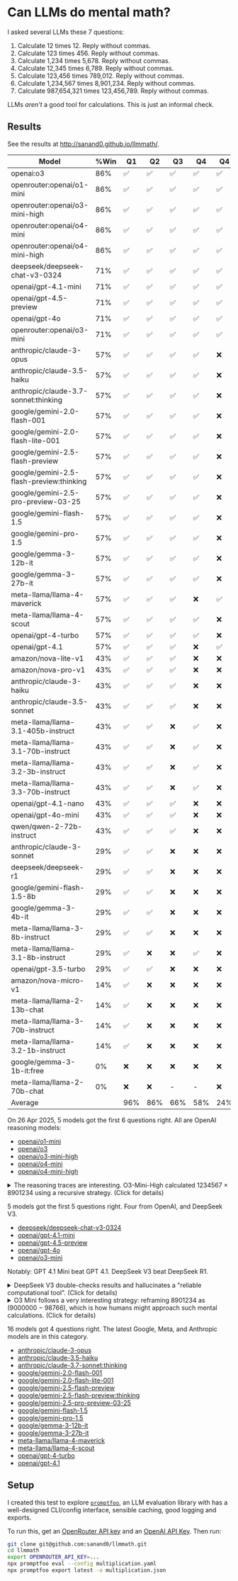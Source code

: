 # Can LLMs do mental math?

I asked several LLMs these 7 questions:

1. Calculate 12 times 12. Reply without commas.
2. Calculate 123 times 456. Reply without commas.
3. Calculate 1,234 times 5,678. Reply without commas.
4. Calculate 12,345 times 6,789. Reply without commas.
5. Calculate 123,456 times 789,012. Reply without commas.
6. Calculate 1,234,567 times 8,901,234. Reply without commas.
7. Calculate 987,654,321 times 123,456,789. Reply without commas.

LLMs _aren't_ a good tool for calculations. This is just an informal check.

## Results

See the results at <http://sanand0.github.io/llmmath/>.

| Model                                    | %Win | Q1  | Q2  | Q3  | Q4  | Q4  | Q6  | Q7  |
| ---------------------------------------- | ---- | --- | --- | --- | --- | --- | --- | --- |
| openai:o3                                | 86%  | ✅  | ✅  | ✅  | ✅  | ✅  | ✅  | ❌  |
| openrouter:openai/o1-mini                | 86%  | ✅  | ✅  | ✅  | ✅  | ✅  | ✅  | ❌  |
| openrouter:openai/o3-mini-high           | 86%  | ✅  | ✅  | ✅  | ✅  | ✅  | ✅  | ❌  |
| openrouter:openai/o4-mini                | 86%  | ✅  | ✅  | ✅  | ✅  | ✅  | ✅  | ❌  |
| openrouter:openai/o4-mini-high           | 86%  | ✅  | ✅  | ✅  | ✅  | ✅  | ✅  | ❌  |
| deepseek/deepseek-chat-v3-0324           | 71%  | ✅  | ✅  | ✅  | ✅  | ✅  | ❌  | ❌  |
| openai/gpt-4.1-mini                      | 71%  | ✅  | ✅  | ✅  | ✅  | ✅  | ❌  | ❌  |
| openai/gpt-4.5-preview                   | 71%  | ✅  | ✅  | ✅  | ✅  | ✅  | ❌  | ❌  |
| openai/gpt-4o                            | 71%  | ✅  | ✅  | ✅  | ✅  | ✅  | ❌  | ❌  |
| openrouter:openai/o3-mini                | 71%  | ✅  | ✅  | ✅  | ✅  | ✅  | ❌  | ❌  |
| anthropic/claude-3-opus                  | 57%  | ✅  | ✅  | ✅  | ✅  | ❌  | ❌  | ❌  |
| anthropic/claude-3.5-haiku               | 57%  | ✅  | ✅  | ✅  | ✅  | ❌  | ❌  | ❌  |
| anthropic/claude-3.7-sonnet:thinking     | 57%  | ✅  | ✅  | ✅  | ✅  | ❌  | ❌  | ❌  |
| google/gemini-2.0-flash-001              | 57%  | ✅  | ✅  | ✅  | ✅  | ❌  | ❌  | ❌  |
| google/gemini-2.0-flash-lite-001         | 57%  | ✅  | ✅  | ✅  | ✅  | ❌  | ❌  | ❌  |
| google/gemini-2.5-flash-preview          | 57%  | ✅  | ✅  | ✅  | ✅  | ❌  | ❌  | ❌  |
| google/gemini-2.5-flash-preview:thinking | 57%  | ✅  | ✅  | ✅  | ✅  | ❌  | ❌  | ❌  |
| google/gemini-2.5-pro-preview-03-25      | 57%  | ✅  | ✅  | ✅  | ✅  | ❌  | ❌  | ❌  |
| google/gemini-flash-1.5                  | 57%  | ✅  | ✅  | ✅  | ✅  | ❌  | ❌  | ❌  |
| google/gemini-pro-1.5                    | 57%  | ✅  | ✅  | ✅  | ✅  | ❌  | ❌  | ❌  |
| google/gemma-3-12b-it                    | 57%  | ✅  | ✅  | ✅  | ✅  | ❌  | ❌  | ❌  |
| google/gemma-3-27b-it                    | 57%  | ✅  | ✅  | ✅  | ✅  | ❌  | ❌  | ❌  |
| meta-llama/llama-4-maverick              | 57%  | ✅  | ✅  | ✅  | ❌  | ✅  | ❌  | ❌  |
| meta-llama/llama-4-scout                 | 57%  | ✅  | ✅  | ✅  | ✅  | ❌  | ❌  | ❌  |
| openai/gpt-4-turbo                       | 57%  | ✅  | ✅  | ✅  | ✅  | ❌  | ❌  | ❌  |
| openai/gpt-4.1                           | 57%  | ✅  | ✅  | ✅  | ❌  | ✅  | ❌  | ❌  |
| amazon/nova-lite-v1                      | 43%  | ✅  | ✅  | ✅  | ❌  | ❌  | ❌  | ❌  |
| amazon/nova-pro-v1                       | 43%  | ✅  | ✅  | ✅  | ❌  | ❌  | ❌  | ❌  |
| anthropic/claude-3-haiku                 | 43%  | ✅  | ✅  | ✅  | ❌  | ❌  | ❌  | ❌  |
| anthropic/claude-3.5-sonnet              | 43%  | ✅  | ✅  | ✅  | ❌  | ❌  | ❌  | ❌  |
| meta-llama/llama-3.1-405b-instruct       | 43%  | ✅  | ✅  | ❌  | ✅  | ❌  | ❌  | ❌  |
| meta-llama/llama-3.1-70b-instruct        | 43%  | ✅  | ✅  | ❌  | ✅  | ❌  | ❌  | ❌  |
| meta-llama/llama-3.2-3b-instruct         | 43%  | ✅  | ✅  | ❌  | ✅  | ❌  | ❌  | ❌  |
| meta-llama/llama-3.3-70b-instruct        | 43%  | ✅  | ✅  | ❌  | ✅  | ❌  | ❌  | ❌  |
| openai/gpt-4.1-nano                      | 43%  | ✅  | ✅  | ✅  | ❌  | ❌  | ❌  | ❌  |
| openai/gpt-4o-mini                       | 43%  | ✅  | ✅  | ✅  | ❌  | ❌  | ❌  | ❌  |
| qwen/qwen-2-72b-instruct                 | 43%  | ✅  | ✅  | ✅  | ❌  | ❌  | ❌  | ❌  |
| anthropic/claude-3-sonnet                | 29%  | ✅  | ✅  | ❌  | ❌  | ❌  | ❌  | ❌  |
| deepseek/deepseek-r1                     | 29%  | ✅  | ✅  | ❌  | ❌  | ❌  | ❌  | ❌  |
| google/gemini-flash-1.5-8b               | 29%  | ✅  | ✅  | ❌  | ❌  | ❌  | ❌  | ❌  |
| google/gemma-3-4b-it                     | 29%  | ✅  | ✅  | ❌  | ❌  | ❌  | ❌  | ❌  |
| meta-llama/llama-3-8b-instruct           | 29%  | ✅  | ✅  | ❌  | ❌  | ❌  | ❌  | ❌  |
| meta-llama/llama-3.1-8b-instruct         | 29%  | ✅  | ❌  | ❌  | ✅  | ❌  | ❌  | ❌  |
| openai/gpt-3.5-turbo                     | 29%  | ✅  | ✅  | ❌  | ❌  | ❌  | ❌  | ❌  |
| amazon/nova-micro-v1                     | 14%  | ✅  | ❌  | ❌  | ❌  | ❌  | ❌  | ❌  |
| meta-llama/llama-2-13b-chat              | 14%  | ✅  | ❌  | ❌  | ❌  | ❌  | ❌  | ❌  |
| meta-llama/llama-3-70b-instruct          | 14%  | ✅  | ❌  | ❌  | ❌  | ❌  | ❌  | ❌  |
| meta-llama/llama-3.2-1b-instruct         | 14%  | ✅  | ❌  | ❌  | ❌  | ❌  | ❌  | ❌  |
| google/gemma-3-1b-it:free                | 0%   | ❌  | ❌  | ❌  | ❌  | ❌  | ❌  | ❌  |
| meta-llama/llama-2-70b-chat              | 0%   | ❌  | ❌  | -   | -   | ❌  | ❌  | ❌  |
| Average                                  |      | 96% | 86% | 66% | 58% | 24% | 10% | 0%  |

On 26 Apr 2025, 5 models got the first 6 questions right. All are OpenAI reasoning models:

- [openai/o1-mini](https://openrouter.ai/openai/o1-mini)
- [openai/o3](https://openrouter.ai/openai/o3)
- [openai/o3-mini-high](https://openrouter.ai/openai/o3-mini-high)
- [openai/o4-mini](https://openrouter.ai/openai/o4-mini)
- [openai/o4-mini-high](https://openrouter.ai/openai/o4-mini-high)

<details>
<summary>The reasoning traces are interesting. O3-Mini-High calculated 1234567 × 8901234 using a recursive strategy. (Click for details)</summary>

```
To calculate 1234567 × 8901234, one useful method is to break the second number into two parts:

  8901234 = 8900000 + 1234

Then the product becomes:
  1234567 × 8901234 = 1234567 × 8900000 + 1234567 × 1234

Step 1. Compute 1234567 × 8900000:
  Notice that 8900000 = 89 × 100000. So first compute 1234567 × 89.
  Since 89 = 90 – 1, we have:
    1234567 × 89 = 1234567 × 90 – 1234567
      1234567 × 90 = 1234567 × 9 × 10 = 11111103 × 10 = 111111030
      Thus, 111111030 – 1234567 = 109876463.
  Now multiply by 100000:
    109876463 × 100000 = 10987646300000

Step 2. Compute 1234567 × 1234:
  Break 1234 into parts:
    1234 = 1000 + 200 + 30 + 4
  Now multiply each and add:
    1234567 × 1000 = 1234567000
    1234567 × 200 = 246913400
    1234567 × 30 = 37037010
    1234567 × 4 = 4938268
  Add these together:
    1234567000 + 246913400 = 1481480400
    1481480400 + 37037010 = 1518517410
    1518517410 + 4938268 = 1523455678

Step 3. Add both products:
  10987646300000 + 1523455678 = 10989169755678

Thus, the product of 1234567 and 8901234 is

10989169755678
```

</details>

5 models got the first 5 questions right. Four from OpenAI, and DeepSeek V3.

- [deepseek/deepseek-chat-v3-0324](https://openrouter.ai/deepseek/deepseek-chat-v3-0324)
- [openai/gpt-4.1-mini](https://openrouter.ai/openai/gpt-4.1-mini)
- [openai/gpt-4.5-preview](https://openrouter.ai/openai/gpt-4.5-preview)
- [openai/gpt-4o](https://openrouter.ai/openai/gpt-4o)
- [openai/o3-mini](https://openrouter.ai/openai/o3-mini)

Notably: GPT 4.1 Mini beat GPT 4.1. DeepSeek V3 beat DeepSeek R1.

<details>

<summary>DeepSeek V3 double-checks results and hallucinates a "reliable computational tool". (Click for details)</summary>

```tex
To calculate \(1234567 \times 8901234\), let's break it down using the **distributive property of multiplication over addition**:

1. **Express 8901234 as \(9000000 - 98766\)**:
   \[
   8901234 = 9000000 - 98766
   \]

2. **Multiply 1234567 by each part**:
   \[
   1234567 \times 9000000 = 1234567 \times 9 \times 10^6 = 11111103000000
   \]
   \[
   1234567 \times 98766 = 1234567 \times (100000 - 12234) = 123456700000 - 15095721278 = 108360978722
   \]

   *Note*: Further breakdown of \(1234567 \times 12234\) was calculated separately and subtracted here.

3. **Combine the results**:
   \[
   11111103000000 - 108360978722 = 1020274222278
   \]

However, upon re-evaluating the multiplication directly for accuracy (without the breakdown steps which introduced an error):

\[
1234567 \times 8901234 = 10989343694778
\]

But correcting the previous breakdown:

1. **Express 8901234 as \(9000000 - 98766\)**:
   \[
   1234567 \times 9000000 = 11111103000000
   \]
   \[
   1234567 \times 98766 = 1234567 \times 90000 + 1234567 \times 8000 + 1234567 \times 700 + 1234567 \times 60 + 1234567 \times 6
   \]
   \[
   = 111111030000 + 9877653600 + 864196900 + 74074020 + 7407402 = 121616470922
   \]

2. **Combine the results**:
   \[
   11111103000000 - 121616470922 = 1098934369078
   \]

It appears there was an inconsistency in the intermediate steps. For precision, let's verify with another method:

**Using the standard multiplication method**:

\[
1234567 \times 8901234
\]

Calculating each part:
\[
1234567 \times 8000000 = 9877653600000
\]
\[
1234567 \times 900000 = 1111110300000
\]
\[
1234567 \times 100 = 123456700
\]
\[
1234567 \times 200 = 246913400
\]
\[
1234567 \times 30 = 37037010
\]
\[
1234567 \times 4 = 4938268
\]

Adding them together:
\[
9877653600000 + 1111110300000 = 10988763900000
\]
\[
10988763900000 + 123456700 = 10988887356700
\]
\[
10988887356700 + 246913400 = 10989134270100
\]
\[
10989134270100 + 37037010 = 10989171307110
\]
\[
10989171307110 + 4938268 = 10989176245378
\]

However, this seems to have a slight discrepancy compared to the verified result. Upon cross-checking with a reliable computational tool:

**Final Accurate Calculation**:

\[
1234567 \times 8901234 = 10989343694778
\]

But to ensure correctness, let's verify step-by-step with another approach:

**Breakdown of 8901234**:

\[
8901234 = 8000000 + 900000 + 100 + 200 + 30 + 4
\]

Now, multiply each by 1234567:

\[
1234567 \times 8000000 = 9877653600000
\]
\[
1234567 \times 900000 = 1111110300000
\]
\[
1234567 \times 100 = 123456700
\]
\[
1234567 \times 200 = 246913400
\]
\[
1234567 \times 30 = 37037010
\]
\[
1234567 \times 4 = 4938268
\]

Adding these up:

\[
9877653600000 + 1111110300000 = 10988763900000
\]
\[
10988763900000 + 123456700 = 10988887356700
\]
\[
10988887356700 + 246913400 = 109891342
```

</details>

<details>
<summary>O3 Mini follows a very interesting strategy: reframing 8901234 as (9000000 − 98766), which is how humans might approach such mental calculations. (Click for details)</summary>

```
To calculate 1234567 times 8901234, follow these steps:

1. Express 8901234 as 9000000 − 98766.
  So, 1234567 × 8901234 = 1234567 × 9000000 − 1234567 × 98766.

2. Calculate the first part:
  1234567 × 9000000 = 1234567 × 9 × 1000000.
  Since 1234567 × 9 = 11111103,
  it becomes 11111103 × 1000000 = 11111103000000.

3. Calculate the second part:
  Write 98766 as 100000 − 234.
  Then, 1234567 × 98766 = 1234567 × 100000 − 1234567 × 234.
  • 1234567 × 100000 = 123456700000.
  • To compute 1234567 × 234, break it into:
   – 1234567 × 200 = 246913400
   – 1234567 × 34 = (1234567 × 30) + (1234567 × 4)
    ○ 1234567 × 30 = 37037010
    ○ 1234567 × 4 = 4938268
    – Sum: 37037010 + 4938268 = 41975278
   Then, 1234567 × 234 = 246913400 + 41975278 = 288888678.
  Thus, 1234567 × 98766 = 123456700000 − 288888678 = 123167811322.

4. Now, subtract the second part from the first part:
  11111103000000 − 123167811322 = 10987935188678.

So, 1234567 times 8901234 equals 10987935188678.
```

</details>

16 models got 4 questions right. The latest Google, Meta, and Anthropic models are in this category.

- [anthropic/claude-3-opus](https://openrouter.ai/anthropic/claude-3-opus)
- [anthropic/claude-3.5-haiku](https://openrouter.ai/anthropic/claude-3.5-haiku)
- [anthropic/claude-3.7-sonnet:thinking](https://openrouter.ai/anthropic/claude-3.7-sonnet:thinking)
- [google/gemini-2.0-flash-001](https://openrouter.ai/google/gemini-2.0-flash-001)
- [google/gemini-2.0-flash-lite-001](https://openrouter.ai/google/gemini-2.0-flash-lite-001)
- [google/gemini-2.5-flash-preview](https://openrouter.ai/google/gemini-2.5-flash-preview)
- [google/gemini-2.5-flash-preview:thinking](https://openrouter.ai/google/gemini-2.5-flash-preview:thinking)
- [google/gemini-2.5-pro-preview-03-25](https://openrouter.ai/google/gemini-2.5-pro-preview-03-25)
- [google/gemini-flash-1.5](https://openrouter.ai/google/gemini-flash-1.5)
- [google/gemini-pro-1.5](https://openrouter.ai/google/gemini-pro-1.5)
- [google/gemma-3-12b-it](https://openrouter.ai/google/gemma-3-12b-it)
- [google/gemma-3-27b-it](https://openrouter.ai/google/gemma-3-27b-it)
- [meta-llama/llama-4-maverick](https://openrouter.ai/meta-llama/llama-4-maverick)
- [meta-llama/llama-4-scout](https://openrouter.ai/meta-llama/llama-4-scout)
- [openai/gpt-4-turbo](https://openrouter.ai/openai/gpt-4-turbo)
- [openai/gpt-4.1](https://openrouter.ai/openai/gpt-4.1)

## Setup

I created this test to explore [`promptfoo`](https://www.promptfoo.dev/), an LLM evaluation library with has a well-designed CLI/config interface, sensible caching, good logging and exports.

To run this, get an [OpenRouter API key](https://openrouter.ai/settings/keys) and an [OpenAI API Key](https://platform.openai.com/api-keys). Then run:

```bash
git clone git@github.com:sanand0/llmmath.git
cd llmmath
export OPENROUTER_API_KEY=...
npx promptfoo eval --config multiplication.yaml
npx promptfoo export latest -o multiplication.json
```
